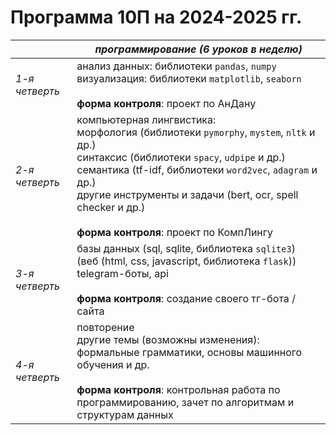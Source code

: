 # **Программа 10П на 2024-2025 гг.**

|     | _программирование (6 уроков в неделю)_ |
| --- | --- |
| _1-я четверть_ | анализ данных: библиотеки `pandas`, `numpy`  <br>визуализация: библиотеки `matplotlib`, `seaborn`  <br><br/>**форма контроля**: проект по АнДану |
| _2-я четверть_ | компьютерная лингвистика:  <br>морфология (библиотеки `pymorphy`, `mystem`, `nltk` и др.)<br>синтаксис (библиотеки `spacy`, `udpipe` и др.)<br>семантика (tf-idf, библиотеки `word2vec`, `adagram` и др.)<br>другие инструменты и задачи (bert, ocr, spell checker и др.)  <br><br/>**форма контроля**: проект по КомпЛингу |
| _3-я четверть_ | базы данных (sql, sqlite, библиотека `sqlite3`)<br>(веб (html, css, javascript, библиотека `flask`))<br>telegram-боты, api<br><br/>**форма контроля**: создание своего тг-бота / сайта |
| _4-я четверть_ | повторение<br>другие темы (возможны изменения): формальные грамматики, основы машинного обучения и др.<br><br/>**форма контроля**: контрольная работа по программированию, зачет по алгоритмам и структурам данных |
